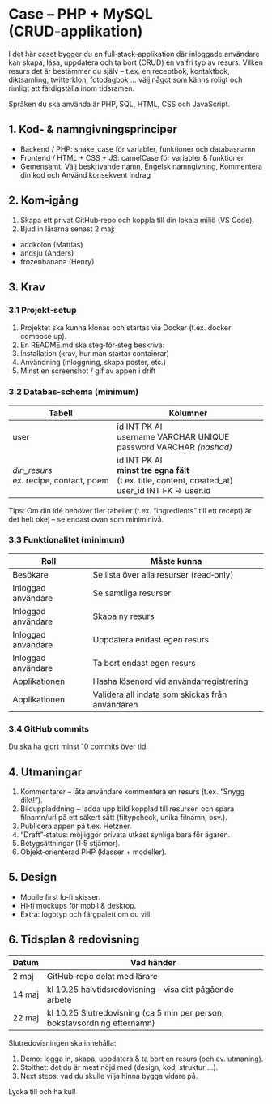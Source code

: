 # Case – PHP + MySQL (CRUD‑applikation)

I det här caset bygger du en full‑stack‑applikation där inloggade användare kan skapa, läsa, uppdatera och ta bort (CRUD) en valfri typ av resurs. Vilken resurs det är bestämmer du själv – t.ex. en receptbok, kontaktbok, diktsamling, twitterklon, fotodagbok … välj något som känns roligt och rimligt att färdigställa inom tidsramen.

Språken du ska använda är PHP, SQL, HTML, CSS och JavaScript.

## 1. Kod‑ & namngivningsprinciper

- Backend / PHP: snake_case för variabler, funktioner och databasnamn
- Frontend / HTML + CSS + JS:	camelCase för variabler & funktioner
- Gemensamt: Välj beskrivande namn, Engelsk namngivning, Kommentera din kod och Använd konsekvent indrag

## 2. Kom‑igång
1.	Skapa ett privat GitHub‑repo och koppla till din lokala miljö (VS Code).
2.	Bjud in lärarna senast 2 maj:
   - addkolon (Mattias)
   - andsju (Anders)
   - frozenbanana (Henry)

## 3. Krav

### 3.1 Projekt‑setup
1. Projektet ska kunna klonas och startas via Docker (t.ex. docker compose up).
2. En README.md ska steg‑för‑steg beskriva:
  3. Installation (krav, hur man startar containrar)
  4. Användning (inloggning, skapa poster, etc.)
  5. Minst en screenshot / gif av appen i drift

### 3.2 Databas‑schema (minimum)

| Tabell        | Kolumner                                                                                           |
|-------------- |----------------------------------------------------------------------------------------------------|
| user          | id INT PK AI<br>username VARCHAR UNIQUE<br>password VARCHAR *(hashad)*                              |
| *din_resurs*<br>ex. recipe, contact, poem | id INT PK AI<br>**minst tre egna fält** (t.ex. title, content, created_at)<br>user_id INT FK → user.id |

Tips: Om din idé behöver fler tabeller (t.ex. “ingredients” till ett recept) är det helt okej – se endast ovan som miniminivå.

### 3.3 Funktionalitet (minimum)

| Roll        | Måste kunna                                                                                           |
|-------------- |----------------------------------------------------------------------------------------------------|
| Besökare          | Se lista över alla resurser (read‑only)                              |
| Inloggad användare| Se samtliga resurser|
| Inloggad användare| Skapa ny resurs|
| Inloggad användare| Uppdatera endast egen resurs |
| Inloggad användare| Ta bort endast egen resurs |
| Applikationen | Hasha lösenord vid användarregistrering |
| Applikationen | Validera all indata som skickas från användaren |

### 3.4 GitHub commits
Du ska ha gjort minst 10 commits över tid.  

## 4. Utmaningar
  1.	Kommentarer – låta användare kommentera en resurs (t.ex. “Snygg dikt!”).
  2.	Bilduppladdning – ladda upp bild kopplad till resursen och spara filnamn/url på ett säkert sätt (filtypcheck, unika filnamn, osv.).
  3.	Publicera appen på t.ex. Hetzner.
  4.	“Draft”‑status: möjliggör privata utkast synliga bara för ägaren.
  5.	Betygsättningar (1‑5 stjärnor).
  7.	Objekt‑orienterad PHP (klasser + modeller).

## 5. Design
- Mobile first lo‑fi skisser.
- Hi‑fi mockups för mobil & desktop.
- Extra: logotyp och färgpalett om du vill.

## 6. Tidsplan & redovisning

| Datum        | Vad händer                                                                                           |
|-------------- |----------------------------------------------------------------------------------------------------|
|2 maj|  GitHub‑repo delat med lärare|
|14 maj|	kl 10.25 halvtidsredovisning – visa ditt pågående arbete
|22 maj| kl 10.25	Slutredovisning (ca 5 min per person, bokstavsordning efternamn)|

Slutredovisningen ska innehålla:

1. Demo: logga in, skapa, uppdatera & ta bort en resurs (och ev. utmaning).
2. Stolthet: det du är mest nöjd med (design, kod, struktur …).
3. Next steps: vad du skulle vilja hinna bygga vidare på.


Lycka till och ha kul!
